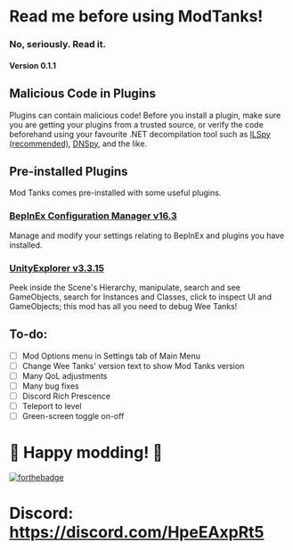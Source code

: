 # Read me before using ModTanks!

### No, seriously. Read it.

#### Version 0.1.1

## Malicious Code in Plugins

Plugins can contain malicious code! Before you install a plugin, make sure you are getting your plugins from a trusted source, or verify the code beforehand using your favourite .NET decompilation tool such as [ILSpy \(recommended\)](https://github.com/icsharpcode/ILSpy), [DNSpy](https://github.com/dnSpy/dnSpy), and the like.

## Pre-installed Plugins

Mod Tanks comes pre-installed with some useful plugins.

### [BepInEx Configuration Manager v16.3](https://github.com/BepInEx/BepInEx.ConfigurationManager)

Manage and modify your settings relating to BepInEx and plugins you have installed.

### [UnityExplorer v3.3.15](https://github.com/sinai-dev/UnityExplorer)

Peek inside the Scene's Hierarchy, manipulate, search and see GameObjects, search for Instances and Classes, click to inspect UI and GameObjects; this mod has all you need to debug Wee Tanks!

## To-do:

- [ ] Mod Options menu in Settings tab of Main Menu
- [ ] Change Wee Tanks' version text to show Mod Tanks version
- [ ] Many QoL adjustments
- [ ] Many bug fixes
- [ ] Discord Rich Prescence
- [ ] Teleport to level
- [ ] Green-screen toggle on-off

# :tada: Happy modding! :tada:

[![forthebadge](https://forthebadge.com/images/badges/works-on-my-machine.svg)](https://forthebadge.com)

# Discord: https://discord.com/HpeEAxpRt5
